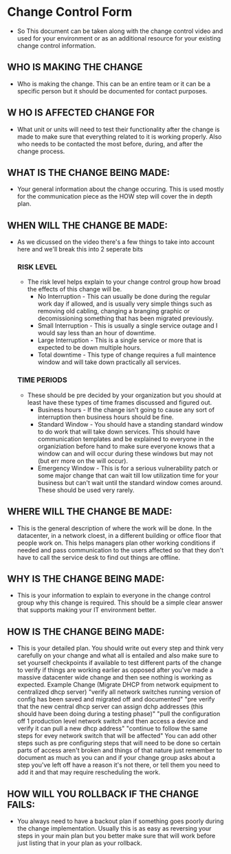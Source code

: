 # Change Control Form 
- So This document can be taken along with the change control video and used for your environment or as an additional resource for your existing change control information.

## WHO IS MAKING THE CHANGE
- Who is making the change.  This can be an entire team or it can be a specific person but it should be documented for contact purposes.

## W HO IS AFFECTED CHANGE FOR
- What unit or units will need to test their functionality after the change is made to make sure that everything related to it is working properly.  Also who needs to be contacted the most before, during, and after the change process.

## WHAT IS THE CHANGE BEING MADE:
- Your general information about the change occuring.  This is used mostly for the communication piece as the HOW step will cover the in depth plan.

## WHEN WILL THE CHANGE BE MADE:
- As we dicussed on the video there's a few things to take into account here and we'll break this into 2 seperate bits
    ### RISK LEVEL
    - The risk level helps explain to your change control group how broad the effects of this change will be. 
        - No Interruption    - This can usually be done during the regular work day if allowed, and is usually very simple things such as removing old cabling, changing a branging graphic or decomissioning something that has been migrated previously.
        - Small Interruption - This is usually a single service outage and I would say less than an hour of downtime.  
        - Large Interruption - This is a single service or more that is expected to be down multiple hours.
        - Total downtime     - This type of change requires a full maintence window and will take down practically all services.
    ### TIME PERIODS
    - These should be pre decided by your organization but you should at least have these types of time frames discussed and figured out.
        - Business hours     - If the change isn't going to cause any sort of interruption then business hours should be fine.  
        - Standard Window    - You should have a standing standard window to do work that will take down services.  This should have communication templates and be explained to everyone in the organiziation before hand to make sure everyone knows that                   a window can and will occur during these windows but may not (but err more on the will occur).
        - Emergency Window   - This is for a serious vulnerability patch or some major change that can wait till low utilization time for your business but can't wait until the standard window comes around.  These should be used very rarely.
## WHERE WILL THE CHANGE BE MADE:
- This is the general description of where the work will be done.  In the datacenter, in a network cloest, in a different building or office floor that people work on.  This helps managers plan other working conditions if needed and pass communication to the users affected so that they don't have to call the service desk to find out things are offline.
## WHY IS THE CHANGE BEING MADE:
- This is your information to explain to everyone in the change control group why this change is required.  This should be a simple clear answer that supports making your IT environment better.
## HOW IS THE CHANGE BEING MADE:
- This is your detailed plan.  You should write out every step and think very carefully on your change and what all is entailed and also make sure to set yourself checkpoints if available to test different parts of the change to verify if things are working earlier as opposed after you've made a massive datacenter wide change and then see nothing is working as expected. 
    Example Change (Migrate DHCP from network equipment to centralized dhcp server)
        "verify all network switches running version of config has been saved and migrated off and documented"
        "pre verify that the new central dhcp server can assign dchp addresses (this should have been doing during a testing phase)"
        "pull the configuration off 1 production level network switch and then access a device and verify it can pull a new dhcp address"
        "continue to follow the same steps for evey network switch that will be affected"
    You can add other steps such as pre configuring steps that will need to be done so certain parts of access aren't broken and things of that nature just remember to document as much as you can and if your change group asks about a step you've left off have a reason it's not there, or tell them you need to add it and that may require rescheduling the work.
## HOW WILL YOU ROLLBACK IF THE CHANGE FAILS:
- You always need to have a backout plan if something goes poorly during the change implementation.  Usually this is as easy as reversing your steps in your main plan but you better make sure that will work before just listing that in your plan as your rollback.